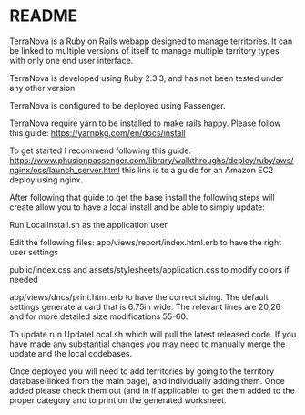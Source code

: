 # README

TerraNova is a Ruby on Rails webapp designed to manage territories. It can be linked to multiple versions of itself to manage multiple territory types with only one end user interface.

TerraNova is developed using Ruby 2.3.3, and has not been tested under any other version

TerraNova is configured to be deployed using Passenger.

TerraNova require yarn to be installed to make rails happy. Please follow this guide: https://yarnpkg.com/en/docs/install

To get started I recommend following this guide: https://www.phusionpassenger.com/library/walkthroughs/deploy/ruby/aws/nginx/oss/launch_server.html this link is to a guide for an Amazon EC2 deploy using nginx.


After following that guide to get the base install the following steps will create allow you to have a local install and be able to simply update:

Run LocalInstall.sh as the application user

Edit the following files:
app/views/report/index.html.erb to have the right user settings

public/index.css and assets/stylesheets/application.css to modify colors if needed

app/views/dncs/print.html.erb to have the correct sizing. The default settings generate a card that is 6.75in wide. The relevant lines are 20,26 and for more detailed size modifications 55-60.

To update run UpdateLocal.sh which will pull the latest released code. If you have made any substantial changes you may need to manually merge the update and the local codebases.


Once deployed you will need to add territories by going to the territory database(linked from the main page), and individually adding them. Once added please check them out (and in if applicable) to get them added to the proper category and to print on the generated worksheet.
